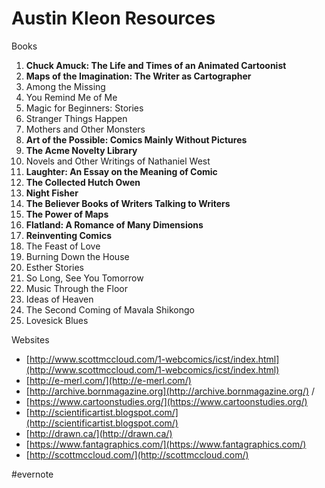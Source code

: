 # Austin Kleon Resources

Books

1. **Chuck Amuck: The Life and Times of an Animated Cartoonist**
2. **Maps of the Imagination: The Writer as Cartographer**
3. Among the Missing
4. You Remind Me of Me
5. Magic for Beginners: Stories
6. Stranger Things Happen
7. Mothers and Other Monsters
8. **Art of the Possible: Comics Mainly Without Pictures**
9. **The Acme Novelty Library**
10. Novels and Other Writings of Nathaniel West
11. **Laughter: An Essay on the Meaning of Comic**
12. **The Collected Hutch Owen**
13. **Night Fisher**
14. **The Believer Books of Writers Talking to Writers**
15. **The Power of Maps**
16. **Flatland: A Romance of Many Dimensions**
17. **Reinventing Comics**
18. The Feast of Love
19. Burning Down the House
20. Esther Stories
21. So Long, See You Tomorrow
22. Music Through the Floor
23. Ideas of Heaven
24. The Second Coming of Mavala Shikongo
25. Lovesick Blues

Websites

- [http://www.scottmccloud.com/1-webcomics/icst/index.html](http://www.scottmccloud.com/1-webcomics/icst/index.html)
- [http://e-merl.com/](http://e-merl.com/)
- [http://archive.bornmagazine.org](http://archive.bornmagazine.org/) /
- [https://www.cartoonstudies.org/](https://www.cartoonstudies.org/)
- [http://scientificartist.blogspot.com/](http://scientificartist.blogspot.com/)
- [http://drawn.ca/](http://drawn.ca/)
- [https://www.fantagraphics.com/](https://www.fantagraphics.com/)
- [http://scottmccloud.com/](http://scottmccloud.com/)

\#evernote

